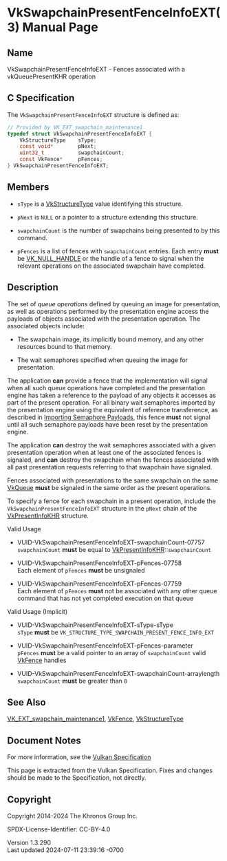 # VkSwapchainPresentFenceInfoEXT(3) Manual Page

## Name

VkSwapchainPresentFenceInfoEXT - Fences associated with a
vkQueuePresentKHR operation



## <a href="#_c_specification" class="anchor"></a>C Specification

The `VkSwapchainPresentFenceInfoEXT` structure is defined as:

``` c
// Provided by VK_EXT_swapchain_maintenance1
typedef struct VkSwapchainPresentFenceInfoEXT {
    VkStructureType    sType;
    const void*        pNext;
    uint32_t           swapchainCount;
    const VkFence*     pFences;
} VkSwapchainPresentFenceInfoEXT;
```

## <a href="#_members" class="anchor"></a>Members

- `sType` is a [VkStructureType](https://registry.khronos.org/vulkan/specs/1.3-extensions/man/html/VkStructureType.html) value identifying
  this structure.

- `pNext` is `NULL` or a pointer to a structure extending this
  structure.

- `swapchainCount` is the number of swapchains being presented to by
  this command.

- `pFences` is a list of fences with `swapchainCount` entries. Each
  entry **must** be [VK_NULL_HANDLE](https://registry.khronos.org/vulkan/specs/1.3-extensions/man/html/VK_NULL_HANDLE.html) or the handle
  of a fence to signal when the relevant operations on the associated
  swapchain have completed.

## <a href="#_description" class="anchor"></a>Description

The set of *queue operations* defined by queuing an image for
presentation, as well as operations performed by the presentation engine
access the payloads of objects associated with the presentation
operation. The associated objects include:

- The swapchain image, its implicitly bound memory, and any other
  resources bound to that memory.

- The wait semaphores specified when queuing the image for presentation.

The application **can** provide a fence that the implementation will
signal when all such queue operations have completed and the
presentation engine has taken a reference to the payload of any objects
it accesses as part of the present operation. For all binary wait
semaphores imported by the presentation engine using the equivalent of
reference transference, as described in <a
href="https://registry.khronos.org/vulkan/specs/1.3-extensions/html/vkspec.html#synchronization-semaphores-importing"
target="_blank" rel="noopener">Importing Semaphore Payloads</a>, this
fence **must** not signal until all such semaphore payloads have been
reset by the presentation engine.

The application **can** destroy the wait semaphores associated with a
given presentation operation when at least one of the associated fences
is signaled, and **can** destroy the swapchain when the fences
associated with all past presentation requests referring to that
swapchain have signaled.

Fences associated with presentations to the same swapchain on the same
[VkQueue](https://registry.khronos.org/vulkan/specs/1.3-extensions/man/html/VkQueue.html) **must** be signaled in the same order as the
present operations.

To specify a fence for each swapchain in a present operation, include
the `VkSwapchainPresentFenceInfoEXT` structure in the `pNext` chain of
the [VkPresentInfoKHR](https://registry.khronos.org/vulkan/specs/1.3-extensions/man/html/VkPresentInfoKHR.html) structure.

Valid Usage

- <a href="#VUID-VkSwapchainPresentFenceInfoEXT-swapchainCount-07757"
  id="VUID-VkSwapchainPresentFenceInfoEXT-swapchainCount-07757"></a>
  VUID-VkSwapchainPresentFenceInfoEXT-swapchainCount-07757  
  `swapchainCount` **must** be equal to
  [VkPresentInfoKHR](https://registry.khronos.org/vulkan/specs/1.3-extensions/man/html/VkPresentInfoKHR.html)::`swapchainCount`

- <a href="#VUID-VkSwapchainPresentFenceInfoEXT-pFences-07758"
  id="VUID-VkSwapchainPresentFenceInfoEXT-pFences-07758"></a>
  VUID-VkSwapchainPresentFenceInfoEXT-pFences-07758  
  Each element of `pFences` **must** be unsignaled

- <a href="#VUID-VkSwapchainPresentFenceInfoEXT-pFences-07759"
  id="VUID-VkSwapchainPresentFenceInfoEXT-pFences-07759"></a>
  VUID-VkSwapchainPresentFenceInfoEXT-pFences-07759  
  Each element of `pFences` **must** not be associated with any other
  queue command that has not yet completed execution on that queue

Valid Usage (Implicit)

- <a href="#VUID-VkSwapchainPresentFenceInfoEXT-sType-sType"
  id="VUID-VkSwapchainPresentFenceInfoEXT-sType-sType"></a>
  VUID-VkSwapchainPresentFenceInfoEXT-sType-sType  
  `sType` **must** be
  `VK_STRUCTURE_TYPE_SWAPCHAIN_PRESENT_FENCE_INFO_EXT`

- <a href="#VUID-VkSwapchainPresentFenceInfoEXT-pFences-parameter"
  id="VUID-VkSwapchainPresentFenceInfoEXT-pFences-parameter"></a>
  VUID-VkSwapchainPresentFenceInfoEXT-pFences-parameter  
  `pFences` **must** be a valid pointer to an array of `swapchainCount`
  valid [VkFence](https://registry.khronos.org/vulkan/specs/1.3-extensions/man/html/VkFence.html) handles

- <a
  href="#VUID-VkSwapchainPresentFenceInfoEXT-swapchainCount-arraylength"
  id="VUID-VkSwapchainPresentFenceInfoEXT-swapchainCount-arraylength"></a>
  VUID-VkSwapchainPresentFenceInfoEXT-swapchainCount-arraylength  
  `swapchainCount` **must** be greater than `0`

## <a href="#_see_also" class="anchor"></a>See Also

[VK_EXT_swapchain_maintenance1](https://registry.khronos.org/vulkan/specs/1.3-extensions/man/html/VK_EXT_swapchain_maintenance1.html),
[VkFence](https://registry.khronos.org/vulkan/specs/1.3-extensions/man/html/VkFence.html), [VkStructureType](https://registry.khronos.org/vulkan/specs/1.3-extensions/man/html/VkStructureType.html)

## <a href="#_document_notes" class="anchor"></a>Document Notes

For more information, see the <a
href="https://registry.khronos.org/vulkan/specs/1.3-extensions/html/vkspec.html#VkSwapchainPresentFenceInfoEXT"
target="_blank" rel="noopener">Vulkan Specification</a>

This page is extracted from the Vulkan Specification. Fixes and changes
should be made to the Specification, not directly.

## <a href="#_copyright" class="anchor"></a>Copyright

Copyright 2014-2024 The Khronos Group Inc.

SPDX-License-Identifier: CC-BY-4.0

Version 1.3.290  
Last updated 2024-07-11 23:39:16 -0700
